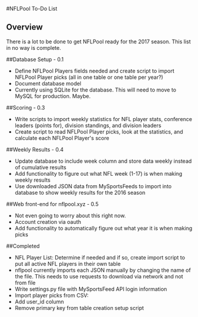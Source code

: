 #NFLPool To-Do List

## Overview

There is a lot to be done to get NFLPool ready for the 2017 season. 
This list in no way is complete.

##Database Setup - 0.1
* Define NFLPool Players fields needed and create script to import
NFLPool Player picks (all in one table or one table per year?)
* Document database model
* Currently using SQLite for the database.  This will need to move to
MySQL for production.  Maybe.

##Scoring - 0.3
* Write scripts to import weekly statistics for NFL player stats,
conference leaders (points for), division standings, and division leaders
* Create script to read NFLPool Player picks, look at the statistics,
and calculate each NFLPool Player's score

##Weekly Results - 0.4
* Update database to include week column and store data weekly instead of
cumulative results
* Add functionality to figure out what NFL week (1-17) is when making weekly results
* Use downloaded JSON data from MySportsFeeds to import into database to show
weekly results for the 2016 season

##Web front-end for nflpool.xyz - 0.5
* Not even going to worry about this right now.
* Account creation via oauth
* Add functionality to automatically figure out what year it is when making picks


##Completed
* NFL Player List: Determine if needed and if so, create import script
to put all active NFL players in their own table
* nflpool currently imports each JSON manually by changing the name of
the file.  This needs to use requests to download via network and not
from file
* Write settings.py file with MySportsFeed API login information
* Import player picks from CSV:
 * Add user_id column
 * Remove primary key from table creation setup script




